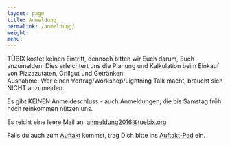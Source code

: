 ```yaml
---
layout: page
title: Anmeldung
permalink: /anmeldung/
weight:
menu: 
---
```


TÜBIX kostet keinen Eintritt, dennoch bitten wir Euch darum, Euch anzumelden.
Dies erleichtert uns die Planung und Kalkulation beim Einkauf von Pizzazutaten, Grillgut und Getränken.
<br/>Ausnahme: Wer einen Vortrag/Workshop/Lightning Talk macht, braucht sich NICHT anzumelden.

Es gibt KEINEN Anmeldeschluss - auch Anmeldungen, die bis Samstag früh noch reinkommen nützen uns.

Es reicht eine leere Mail an:
<a href="mailto:anmeldung2016@tuebix.org">anmeldung2016@tuebix.org</a>

Falls du auch zum <a href="../programm_rahmen">Auftakt</a> kommst, trag Dich bitte ins <a href="https://tuebix2015.titanpad.com/auftakt" target="_blank">Auftakt-Pad</a> ein.
